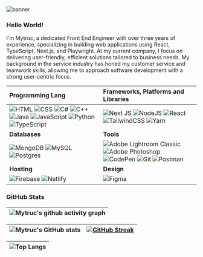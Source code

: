![banner](https://user-images.githubusercontent.com/80004058/183111710-1c90741b-4572-42db-ab04-12dede6e9a24.png)

### Hello World! 

I'm Mytruc, a dedicated Front End Engineer with over three years of experience, specializing in building web applications using React, TypeScript, Next.js, and Playwright. At my current company, I focus on delivering user-friendly, efficient solutions tailored to business needs. My background in the service industry has honed my customer service and teamwork skills, allowing me to approach software development with a strong user-centric focus.
<br>

| Programming Lang | Frameworks, Platforms and Libraries |
| :--- | :--- |
|![HTML](https://img.shields.io/badge/html5-%23E34F26.svg?style=for-the-badge&logo=html5&logoColor=white) ![CSS](https://img.shields.io/badge/CSS-239120?&style=for-the-badge&logo=css3&logoColor=white) ![C#](https://img.shields.io/badge/C%23-239120?style=for-the-badge&logo=c-sharp&logoColor=white) ![C++](https://img.shields.io/badge/C%2B%2B-00599C?style=for-the-badge&logo=c%2B%2B&logoColor=white) ![Java](https://img.shields.io/badge/Java-ED8B00?style=for-the-badge&logo=openjdk&logoColor=white) ![JavaScript](https://img.shields.io/badge/javascript-%23323330.svg?style=for-the-badge&logo=javascript&logoColor=%23F7DF1E) ![Python](https://img.shields.io/badge/python-3670A0?style=for-the-badge&logo=python&logoColor=ffdd54) ![TypeScript](https://img.shields.io/badge/typescript-%23007ACC.svg?style=for-the-badge&logo=typescript&logoColor=white) |![Next JS](https://img.shields.io/badge/Next-black?style=for-the-badge&logo=next.js&logoColor=white) ![NodeJS](https://img.shields.io/badge/node.js-6DA55F?style=for-the-badge&logo=node.js&logoColor=white) ![React](https://img.shields.io/badge/react-%2320232a.svg?style=for-the-badge&logo=react&logoColor=%2361DAFB) ![TailwindCSS](https://img.shields.io/badge/tailwindcss-%2338B2AC.svg?style=for-the-badge&logo=tailwind-css&logoColor=white) ![Yarn](https://img.shields.io/badge/yarn-%232C8EBB.svg?style=for-the-badge&logo=yarn&logoColor=white) |
| **Databases** | **Tools** |
|![MongoDB](https://img.shields.io/badge/MongoDB-%234ea94b.svg?style=for-the-badge&logo=mongodb&logoColor=white) ![MySQL](https://img.shields.io/badge/mysql-%2300f.svg?style=for-the-badge&logo=mysql&logoColor=white) ![Postgres](https://img.shields.io/badge/postgres-%23316192.svg?style=for-the-badge&logo=postgresql&logoColor=white)| ![Adobe Lightroom Classic](https://img.shields.io/badge/Adobe%20Lightroom%20Classic-31A8FF.svg?style=for-the-badge&logo=Adobe%20Lightroom%20Classic&logoColor=white) ![Adobe Photoshop](https://img.shields.io/badge/adobephotoshop-%2331A8FF.svg?style=for-the-badge&logo=adobephotoshop&logoColor=white) ![CodePen](https://img.shields.io/badge/CodePen-white?style=for-the-badge&logo=codepen&logoColor=black) ![Git](https://img.shields.io/badge/git-%23F05033.svg?style=for-the-badge&logo=git&logoColor=white) ![Postman](https://img.shields.io/badge/Postman-FF6C37?style=for-the-badge&logo=postman&logoColor=white) |
| **Hosting** | **Design**|
|![Firebase](https://img.shields.io/badge/firebase-%23039BE5.svg?style=for-the-badge&logo=firebase) ![Netlify](https://img.shields.io/badge/netlify-%23000000.svg?style=for-the-badge&logo=netlify&logoColor=#00C7B7)| ![Figma](https://img.shields.io/badge/figma-%23F24E1E.svg?style=for-the-badge&logo=figma&logoColor=white)|

### GitHub Stats
|   ![Mytruc's github activity graph](https://github-readme-activity-graph.vercel.app/graph?username=mytrucnguyen&theme=rogue)
| :---: |

| ![Mytruc's GitHub stats](https://github-readme-stats.vercel.app/api?username=mytrucnguyen&show_icons=true&theme=city_lights) |  [![GitHub Streak](https://streak-stats.demolab.com?user=mytrucnguyen&theme=city-lights&hide_border=true)](https://git.io/streak-stats)  |
| :---: | :---: |

| ![Top Langs](https://github-readme-stats.vercel.app/api/top-langs/?username=mytrucnguyen&theme=city_lights) |
| :---: |

